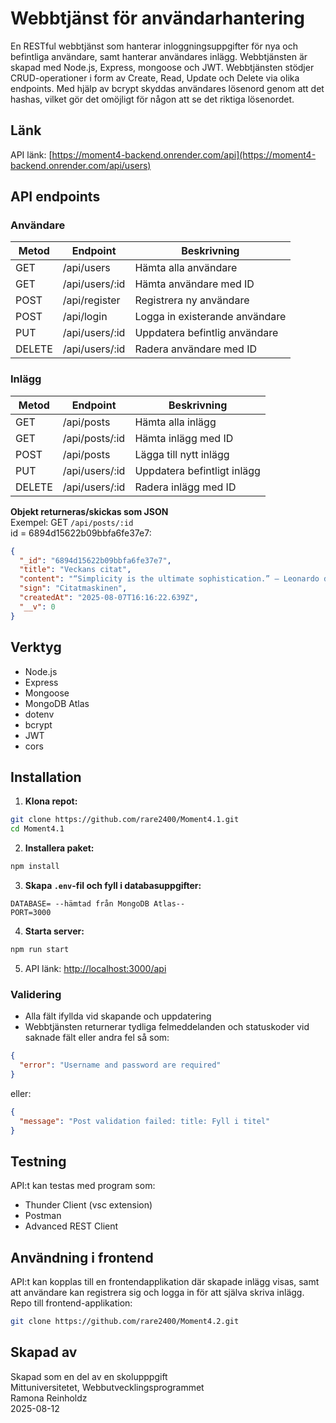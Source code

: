 # Webbtjänst för användarhantering
En RESTful webbtjänst som hanterar inloggningsuppgifter för nya och befintliga användare, samt hanterar användares inlägg. Webbtjänsten är skapad med Node.js, 
Express, mongoose och JWT. Webbtjänsten stödjer CRUD-operationer i form av Create, Read, Update och Delete via olika endpoints. Med hjälp av bcrypt skyddas användares 
lösenord genom att det hashas, vilket gör det omöjligt för någon att se det riktiga lösenordet.

## Länk
API länk: [https://moment4-backend.onrender.com/api](https://moment4-backend.onrender.com/api/users) 

## API endpoints
### Användare
| Metod    | Endpoint                 | Beskrivning
| -------- | ------------------------ | ----------------------------------- |
| GET      | /api/users               | Hämta alla användare                |
| GET      | /api/users/:id           | Hämta användare med ID              |
| POST     | /api/register            | Registrera ny användare             |
| POST     | /api/login               | Logga in existerande användare      |
| PUT      | /api/users/:id           | Uppdatera befintlig användare       |
| DELETE   | /api/users/:id           | Radera användare med ID             |

### Inlägg
| Metod    | Endpoint                 | Beskrivning
| -------- | ------------------------ | ----------------------------------- |
| GET      | /api/posts               | Hämta alla inlägg                   |
| GET      | /api/posts/:id           | Hämta inlägg med ID                 |
| POST     | /api/posts               | Lägga till nytt inlägg              |
| PUT      | /api/users/:id           | Uppdatera befintligt inlägg         |
| DELETE   | /api/users/:id           | Radera inlägg med ID                |

**Objekt returneras/skickas som JSON**    
Exempel: GET `/api/posts/:id`     
id = 6894d15622b09bbfa6fe37e7:
```json
{
  "_id": "6894d15622b09bbfa6fe37e7",
  "title": "Veckans citat",
  "content": "“Simplicity is the ultimate sophistication.” – Leonardo da Vinci",
  "sign": "Citatmaskinen",
  "createdAt": "2025-08-07T16:16:22.639Z",
  "__v": 0
}
```

## Verktyg
- Node.js
- Express
- Mongoose
- MongoDB Atlas
- dotenv
- bcrypt
- JWT
- cors

## Installation
1. **Klona repot:**
```bash
git clone https://github.com/rare2400/Moment4.1.git
cd Moment4.1
```

2. **Installera paket:**
```bash
npm install
```

3. **Skapa `.env`-fil och fyll i databasuppgifter:**
```env
DATABASE= --hämtad från MongoDB Atlas--
PORT=3000
```

4. **Starta server:**

```bash
npm run start
```

5. API länk: [http://localhost:3000/api](http://localhost:3000/api) 

### Validering
- Alla fält ifyllda vid skapande och uppdatering
- Webbtjänsten returnerar tydliga felmeddelanden och statuskoder vid saknade fält eller andra fel så som:
```json
{
  "error": "Username and password are required"
}
```

eller:

```json
{
  "message": "Post validation failed: title: Fyll i titel"
}
```

## Testning
API:t kan testas med program som:
- Thunder Client (vsc extension)
- Postman
- Advanced REST Client

## Användning i frontend
API:t kan kopplas till en frontendapplikation där skapade inlägg visas, samt att användare kan registrera sig och logga in för att själva skriva inlägg.
Repo till frontend-applikation: 
```bash
git clone https://github.com/rare2400/Moment4.2.git
```

## Skapad av
Skapad som en del av en skolupppgift   
Mittuniversitetet, Webbutvecklingsprogrammet    
Ramona Reinholdz   
2025-08-12
